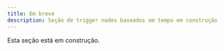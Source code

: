 ```yaml
---
title: Em breve
description: Seção de trigger nodes baseados em tempo em construção
---
```




Esta seção está em construção.
